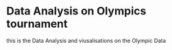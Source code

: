 # Data Analysis on Olympics tournament
 this is the Data Analysis and viusalisations on the Olympic Data
